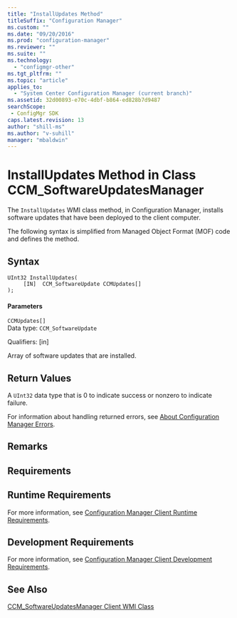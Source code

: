 ```yaml
---
title: "InstallUpdates Method"
titleSuffix: "Configuration Manager"
ms.custom: ""
ms.date: "09/20/2016"
ms.prod: "configuration-manager"
ms.reviewer: ""
ms.suite: ""
ms.technology:
  - "configmgr-other"
ms.tgt_pltfrm: ""
ms.topic: "article"
applies_to:
  - "System Center Configuration Manager (current branch)"
ms.assetid: 32d00893-e70c-4dbf-b864-ed828b7d9487searchScope: - ConfigMgr SDK
caps.latest.revision: 13
author: "shill-ms"
ms.author: "v-suhill"
manager: "mbaldwin"
---
```

# InstallUpdates Method in Class CCM_SoftwareUpdatesManager
The `InstallUpdates` WMI class method, in Configuration Manager, installs software updates that have been deployed to the client computer.  

 The following syntax is simplified from Managed Object Format (MOF) code and defines the method.  

## Syntax  

```  
UInt32 InstallUpdates(  
     [IN]  CCM_SoftwareUpdate CCMUpdates[]  
);  
```  

#### Parameters  
 `CCMUpdates[]`  
 Data type: `CCM_SoftwareUpdate`  

 Qualifiers: [in]  

 Array of software updates that are installed.  

## Return Values  
 A `UInt32` data type that is 0 to indicate success or nonzero to indicate failure.  

 For information about handling returned errors, see [About Configuration Manager Errors](../../../../../develop/core/understand/about-configuration-manager-errors.md).  

## Remarks  

## Requirements  

## Runtime Requirements  
 For more information, see [Configuration Manager Client Runtime Requirements](../../../../../develop/core/reqs/client-runtime-requirements.md).  

## Development Requirements  
 For more information, see [Configuration Manager Client Development Requirements](../../../../../develop/core/reqs/client-development-requirements.md).  

## See Also  
 [CCM_SoftwareUpdatesManager Client WMI Class](../../../../../develop/reference/core/clients/sdk/ccm_softwareupdatesmanager-client-wmi-class.md)
